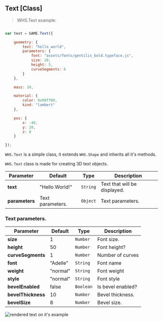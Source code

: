 <h2 class="ws" id="text">Text [Class]</h2>

> WHS.Text example:

```javascript

var text = GAME.Text({

    geometry: {
        text: "hello world",
        parameters: {
            font: "assets/fonts/gentilis_bold.typeface.js",
            size: 20,
            height: 5,
            curveSegments: 6
        }
    },

    mass: 10,

    material: {
        color: 0x00ff00,
        kind: "lambert"
    },

    pos: {
        x: -40,
        y: 20,
        z: 0
    }

});

```


`WHS.Text` is a simple class, it extends `WHS.Shape` and inherits all it's methods.

`WHS.Text` class is made for creating 3D text objects.

Parameter      |       Default        | Type      | Description |
-------------- | -------------------- | --------- | ----------- |
**text**       | "Hello World!"       | `String`  | Text that will be displayed.
**parameters** | Text parameters.     | `Object`  | Text parameters.

### Text parameters.

Parameter         |       Default        | Type      | Description |
----------------- | -------------------- | --------- | ----------- |
**size**          | 1                    | `Number`  | Font size.
**height**        | 50                   | `Number`  | Font height?
**curveSegments** | 1                    | `Number`  | Number of curves
**font**          | "Adelle"             | `String`  | Font name
**weight**        | "normal"             | `String`  | Font weight
**style**         | "normal"             | `String`  | Font style
**bevelEnabled**  | false                | `Boolean` | Is bevel enabled?
**bevelThickness**| 10                   | `Number`  | Bevel thickness.
**bevelSize**     | 8                    | `Number`  | Bevel size.

<script src="https://gist.github.com/sasha240100/158b43f76862cf606c06.js"></script>

<img src="images/shapes/text.png" alt="rendered text on it's example">